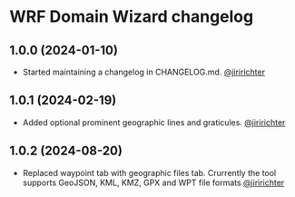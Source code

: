 # WRF Domain Wizard changelog

## 1.0.0 (2024-01-10)
 - Started maintaining a changelog in CHANGELOG.md. [@jiririchter](https://github.com/jiririchter)

## 1.0.1 (2024-02-19)
 - Added optional prominent geographic lines and graticules. [@jiririchter](https://github.com/jiririchter)

## 1.0.2 (2024-08-20)
 - Replaced waypoint tab with geographic files tab. Crurrently the tool supports GeoJSON, KML, KMZ, GPX and WPT file formats [@jiririchter](https://github.com/jiririchter)

